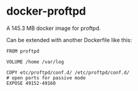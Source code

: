 # docker-proftpd

A 145.3 MB docker image for proftpd.

Can be extended with another Dockerfile like this:

```
FROM proftpd

VOLUME /home /var/log

COPY etc/proftpd/conf.d/ /etc/proftpd/conf.d/
# open ports for passive mode
EXPOSE 49152-49160
```
